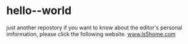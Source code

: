 # hello--world
just another repostory
if you want to know about the editor's personal imformation, please click the following website. www.ls5home.com
